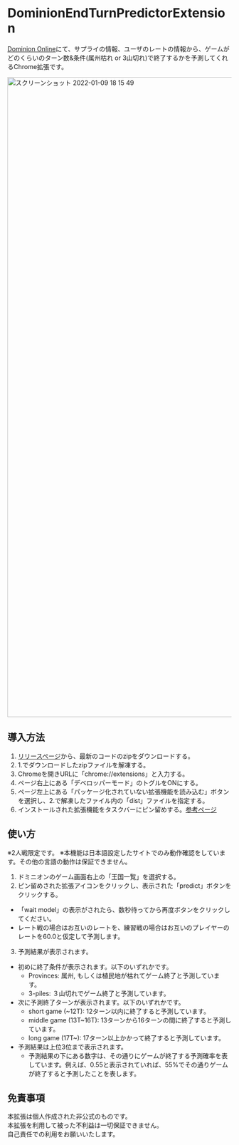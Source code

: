 # DominionEndTurnPredictorExtension
[Dominion Online](https://dominion.games/)にて、サプライの情報、ユーザのレートの情報から、ゲームがどのくらいのターン数&条件(属州枯れ or 3山切れ)で終了するかを予測してくれるChrome拡張です。

<img width="1437" alt="スクリーンショット 2022-01-09 18 15 49" src="https://user-images.githubusercontent.com/5250597/148676421-0ff1b3fa-a93c-4041-ba3a-5126cb71b367.png">

## 導入方法
1. [リリースページ](https://github.com/KazukiYoshii/DominionEndTurnPredictorExtension/releases)から、最新のコードのzipをダウンロードする。
2. 1.でダウンロードしたzipファイルを解凍する。
3. Chromeを開きURLに「chrome://extensions」と入力する。
4. ページ右上にある「デベロッパーモード」のトグルをONにする。
5. ページ左上にある「パッケージ化されていない拡張機能を読み込む」ボタンを選択し、2.で解凍したファイル内の「dist」ファイルを指定する。
6. インストールされた拡張機能をタスクバーにピン留めする。[参考ページ](https://miyalog.org/lifehuck/chrome-add/)

## 使い方
※2人戦限定です。
※本機能は日本語設定したサイトでのみ動作確認をしています。その他の言語の動作は保証できません。

1. ドミニオンのゲーム画面右上の「王国一覧」を選択する。
2. ピン留めされた拡張アイコンをクリックし、表示された「predict」ボタンをクリックする。
  - 「wait model」の表示がされたら、数秒待ってから再度ボタンをクリックしてください。
  - レート戦の場合はお互いのレートを、練習戦の場合はお互いのプレイヤーのレートを60.0と仮定して予測します。
3. 予測結果が表示されます。
  - 初めに終了条件が表示されます。以下のいずれかです。
    - Provinces: 属州, もしくは植民地が枯れてゲーム終了と予測しています。
    - 3-piles: ３山切れでゲーム終了と予測しています。
  - 次に予測終了ターンが表示されます。以下のいずれかです。
    - short game (~12T): 12ターン以内に終了すると予測しています。
    - middle game (13T~16T): 13ターンから16ターンの間に終了すると予測しています。
    - long game (17T~): 17ターン以上かかって終了すると予測しています。
  - 予測結果は上位3位まで表示されます。
    - 予測結果の下にある数字は、その通りにゲームが終了する予測確率を表しています。例えば、0.55と表示されていれば、55%でその通りゲームが終了すると予測したことを表します。

## 免責事項
本拡張は個人作成された非公式のものです。  
本拡張を利用して被った不利益は一切保証できません。  
自己責任での利用をお願いいたします。